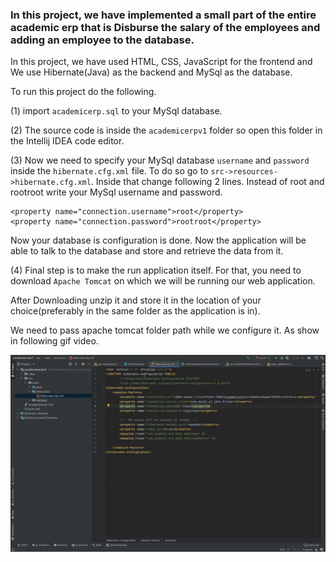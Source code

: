 ### In this project, we have implemented a small part of the entire academic erp that is Disburse the salary of the employees and adding an employee to the database.

In this project, we have used HTML, CSS, JavaScript for the frontend and We use Hibernate(Java) as the backend and MySql as the database.

To run this project do the following.

(1) import `academicerp.sql` to your MySql database.

(2) The source code is inside the `academicerpv1` folder so open this folder in the Intellij IDEA code editor.

(3) Now we need to specify your MySql database `username` and `password` inside the `hibernate.cfg.xml` file. To do so go to `src->resources->hibernate.cfg.xml`. 
Inside that change following 2 lines. Instead of root and rootroot write your MySql username and password.
``` 
<property name="connection.username">root</property>
<property name="connection.password">rootroot</property>
```
Now your database is configuration is done. Now the application will be able to talk to the database and store and retrieve the data from it.

(4) Final step is to make the run application itself. For that, you need to download `Apache Tomcat` on which we will be running our web application.

After Downloading unzip it and store it in the location of your choice(preferably in the same folder as the application is in). 

We need to pass apache tomcat folder path while we configure it. As show in following gif video.



![Alt Text](./ReadMe_Configure_Tomcat_server.gif)



